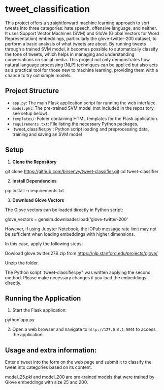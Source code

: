 # tweet_classification

This project offers a straightforward machine learning approach to sort tweets into three categories: hate speech, offensive language, and neither. It uses Support Vector Machines (SVM) and GloVe (Global Vectors for Word Representation) embeddings, particularly the glove-twitter-200 dataset, to perform a basic analysis of what tweets are about. By running tweets through a trained SVM model, it becomes possible to automatically classify the tone of tweets, which helps in managing and understanding conversations on social media. This project not only demonstrates how natural language processing (NLP) techniques can be applied but also acts as a practical tool for those new to machine learning, providing them with a chance to try out simple models.

## Project Structure

- `app.py`: The main Flask application script for running the web interface.
- `model.pkl`: The pre-trained SVM model (not included in the repository, see setup below).
- `templates/`: Folder containing HTML templates for the Flask application.
- `requirements.txt`: File listing the necessary Python packages.
- 'tweet_classifier.py': Python script loading and preprocessing data, training and saving an SVM model 

## Setup

1. **Clone the Repository**

git clone https://github.com/birsenyy/tweet-classifier.git
cd tweet-classifier

2. **Install Dependencies**

pip install -r requirements.txt

3. **Download Glove Vectors**

The Glove vectors can be loaded directly in Python script:

glove_vectors = gensim.downloader.load('glove-twitter-200'

However, if using Jupyter Notebook, the IOPub message rate limit may not be sufficient when loading embeddings with higher dimensions. 

In this case, apply the following steps:

Dowload glove.twitter.27B.zip from https://nlp.stanford.edu/projects/glove/

Unzip the folder. 

The Python script 'tweet-classifier.py" was written applying the second method. Please make necessary changes if you load the embeddings directly.


## Running the Application

1. Start the Flask application:

python app.py

2. Open a web browser and navigate to `http://127.0.0.1:5001` to access the application.

## Usage and extra information:

Enter a tweet into the form on the web page and submit it to classify the tweet into categories based on its content.

model_25.pkl and model_200 are pre-trained models that were trained by Glove embeddings with size 25 and 200. 

